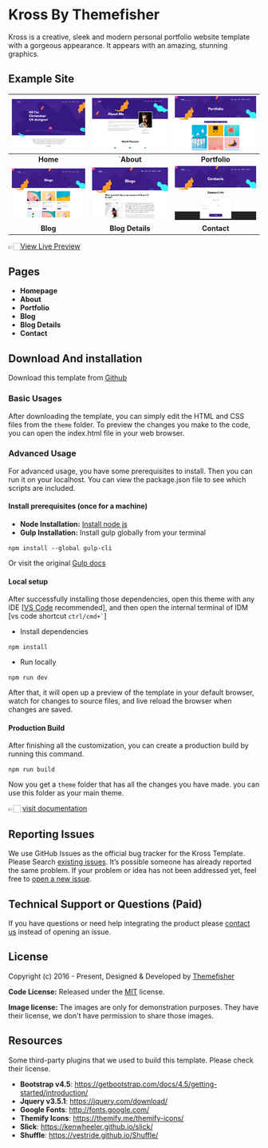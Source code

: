 # Kross By Themefisher

Kross is a creative, sleek and modern personal portfolio website template with a gorgeous appearance. It appears with an amazing, stunning graphics.

<!-- demo -->
## Example Site

| [![](screenshots/homepage.png)](https://demo.themefisher.com/kross/) | [![](screenshots/about.png)](https://demo.themefisher.com/kross/about.html) | [![](screenshots/portfolio.png)](https://demo.themefisher.com/kross/portfolio.html) |
|:---:|:---:|:---:|
| **Home**  | `**About**  | **Portfolio** |
| [![](screenshots/blog.png)](https://demo.themefisher.com/kross/blog.html) | [![](screenshots/blog-details.png)](https://demo.themefisher.com/kross/blo~g-single.html) | [![](screenshots/contact.png)](https://demo.themefisher.com/kross/contact.html) |
| **Blog** | **Blog Details** | **Contact** |

👉🏻[View Live Preview](https://demo.themefisher.com/kross/)

<!-- pages -->
## Pages

* **Homepage**
* **About**
* **Portfolio**
* **Blog**
* **Blog Details**
* **Contact**

<!-- download -->
## Download And installation

Download this template from [Github](https://github.com/themefisher/kross/archive/main.zip)

<!-- installation -->
### Basic Usages

After downloading the template, you can simply edit the HTML and CSS files from the `theme` folder. To preview the changes you make to the code, you can open the index.html file in your web browser.

### Advanced Usage

For advanced usage, you have some prerequisites to install. Then you can run it on your localhost. You can view the package.json file to see which scripts are included.

#### Install prerequisites (once for a machine)

* **Node Installation:** [Install node js](https://nodejs.org/en/download/)
* **Gulp Installation:** Install gulp globally from your terminal

```
npm install --global gulp-cli
```

Or visit the original [Gulp docs](https://gulpjs.com/docs/en/getting-started/quick-start)

#### Local setup

After successfully installing those dependencies, open this theme with any IDE [[VS Code](https://code.visualstudio.com/) recommended], and then open the internal terminal of IDM [vs code shortcut <code>ctrl/cmd+\`</code>]

* Install dependencies

```
npm install
```

* Run locally

```
npm run dev
```

After that, it will open up a preview of the template in your default browser, watch for changes to source files, and live reload the browser when changes are saved.

#### Production Build

After finishing all the customization, you can create a production build by running this command.

```
npm run build
```

Now you get a `theme` folder that has all the changes you have made. you can use this folder as your main theme.

👉🏻 [visit documentation](https://docs.themefisher.com/kross/)

<!-- reporting issue -->
## Reporting Issues

We use GitHub Issues as the official bug tracker for the Kross Template. Please Search [existing issues](https://github.com/themefisher/Kross-Creative-Portfolio-Template/issues). It’s possible someone has already reported the same problem.
If your problem or idea has not been addressed yet, feel free to [open a new issue](https://github.com/themefisher/Kross-Creative-Portfolio-Template/issues).

<!-- support -->
## Technical Support or Questions (Paid)

If you have questions or need help integrating the product please [contact us](mailto:mehedi@themefisher.com) instead of opening an issue.

<!-- licence -->
## License

Copyright (c) 2016 - Present, Designed & Developed by [Themefisher](https://themefisher.com)

**Code License:** Released under the [MIT](https://github.com/themefisher/constra/blob/main/LICENSE) license.

**Image license:** The images are only for demonstration purposes. They have their license, we don't have permission to share those images.

<!-- resources -->
## Resources

Some third-party plugins that we used to build this template. Please check their license.

* **Bootstrap v4.5**: <https://getbootstrap.com/docs/4.5/getting-started/introduction/>
* **Jquery v3.5.1**: <https://jquery.com/download/>
* **Google Fonts**: <http://fonts.google.com/>
* **Themify Icons**: <https://themify.me/themify-icons/>
* **Slick**: <https://kenwheeler.github.io/slick/>
* **Shuffle**: <https://vestride.github.io/Shuffle/>

